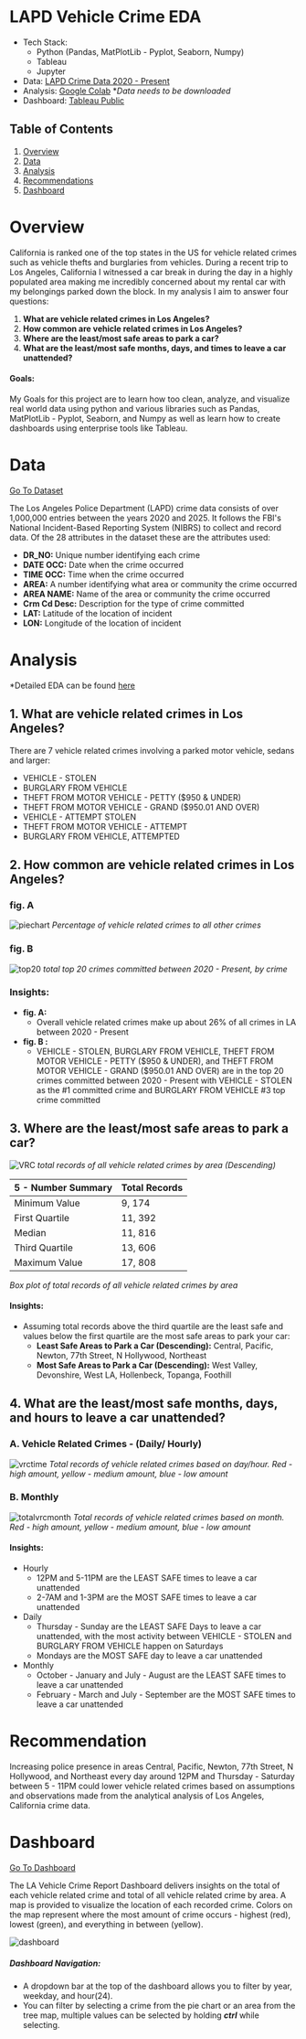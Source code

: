 # **LAPD Vehicle Crime EDA**

- Tech Stack: 
	- Python (Pandas, MatPlotLib - Pyplot, Seaborn, Numpy)
	- Tableau
	- Jupyter 
- Data: [LAPD Crime Data 2020 - Present](https://catalog.data.gov/dataset/crime-data-from-2020-to-present)
- Analysis: [Google Colab](https://colab.research.google.com/drive/1xm1F9zblT_s36AuU4-ga8ZRcItl-V62K?usp=sharing) **Data needs to be downloaded*
- Dashboard: [Tableau Public](https://public.tableau.com/views/LAPDCrimeData2020-2025/Dashboard1?:language=en-US&:sid=&:redirect=auth&:display_count=n&:origin=viz_share_link)

## Table of Contents
1. [Overview](#overview )
2. [Data]( #data)
3. [Analysis](#analysis)
4. [Recommendations](#recommendations)
5. [Dashboard](#dashboard)


# **Overview**

California is ranked one of the top states in the US for vehicle related crimes such as vehicle thefts and burglaries from vehicles. During a recent trip to Los Angeles, California I witnessed a car break in during the day in a highly populated area making me incredibly concerned about my rental car with my belongings parked down the block. In my analysis I aim to answer four questions:

1. **What are vehicle related crimes in Los Angeles?**
2. **How common are vehicle related crimes in Los Angeles?**
3. **Where are the least/most safe areas to park a car?**
4. **What are the least/most safe months, days, and times to leave a car unattended?**

#### Goals: 
My Goals for this project are to learn how too clean, analyze, and visualize real world data using python and various libraries such as Pandas, MatPlotLib - Pyplot, Seaborn, and Numpy as well as learn how to create dashboards using enterprise tools like Tableau.


# **Data**

[Go To Dataset](https://catalog.data.gov/dataset/crime-data-from-2020-to-present)

The Los Angeles Police Department (LAPD) crime data consists of over 1,000,000 entries between the years 2020 and 2025. It follows the FBI's National Incident-Based Reporting System (NIBRS) to collect and record data. Of the 28 attributes in the dataset these are the attributes used:

- **DR_NO:** Unique number identifying each crime 
- **DATE OCC:** Date when the crime occurred 
- **TIME OCC:** Time when the crime occurred 
- **AREA:** A number identifying what area or community the crime occurred 
- **AREA NAME:**  Name of the  area or community the crime occurred 
- **Crm Cd Desc:** Description for the type of crime committed 
- **LAT:** Latitude of the location of incident 
- **LON:** Longitude of the location of incident 


# **Analysis**

*Detailed EDA can be found [here](https://colab.research.google.com/drive/1xm1F9zblT_s36AuU4-ga8ZRcItl-V62K?usp=sharing) 

## **1. What are vehicle related crimes in Los Angeles?**

There are 7 vehicle related crimes involving a parked motor vehicle, sedans and larger:
- VEHICLE - STOLEN
- BURGLARY FROM VEHICLE
- THEFT FROM MOTOR VEHICLE - PETTY ($950 & UNDER)
- THEFT FROM MOTOR VEHICLE - GRAND ($950.01 AND OVER)
- VEHICLE - ATTEMPT STOLEN
- THEFT FROM MOTOR VEHICLE - ATTEMPT
- BURGLARY FROM VEHICLE, ATTEMPTED



##  **2. How common are vehicle related crimes in Los Angeles?**

### fig. A
![piechart](donutplt4.svg)
*Percentage of vehicle related crimes to all other crimes*

### fig. B
![top20](Top20crimes.png)
*total top 20 crimes committed between 2020 - Present, by crime*

### **Insights:** 
- **fig. A:**
	- Overall vehicle related crimes make up about 26% of all crimes in LA between 2020 - Present
-  **fig. B :**
	- VEHICLE - STOLEN, BURGLARY FROM VEHICLE, THEFT FROM MOTOR VEHICLE - PETTY ($950 & UNDER), and THEFT FROM MOTOR VEHICLE - GRAND ($950.01 AND OVER) are in the top 20 crimes committed between 2020 - Present with VEHICLE - STOLEN as the #1 committed crime and BURGLARY FROM VEHICLE #3 top crime committed


## **3. Where are the least/most safe areas to park a car?**
![VRC](VehicleRelatedCrimesbyAREA.svg)
*total records of all vehicle related crimes by area (Descending)*

| 5 - Number Summary | Total Records |
| ------------------ | ------------- |
| Minimum Value      | 9, 174        |
| First Quartile     | 11, 392       |
| Median             | 11, 816       |
| Third Quartile     | 13, 606       |
| Maximum Value      | 17, 808       |
*Box plot of total records of all vehicle related crimes by area*

#### **Insights:** 
- Assuming  total records above the third quartile are the least safe and values below the first quartile are the most safe areas to park your car:
	- **Least Safe Areas to Park a Car (Descending):** Central, Pacific, Newton, 77th Street, N Hollywood, Northeast
	- **Most Safe Areas to Park a Car (Descending):** West Valley, Devonshire, West LA, Hollenbeck, Topanga, Foothill

## **4. What are the least/most safe months, days, and hours to leave a car unattended?**

### A. Vehicle Related Crimes - (Daily/ Hourly)

![vrctime](VRC_bytime3.svg)
*Total records of vehicle related crimes based on day/hour. Red - high amount, yellow - medium amount, blue - low amount*

### B.  Monthly 
![totalvrcmonth](TotalVehicleRelatedCrimes(ByMonth).svg)
*Total records of vehicle related crimes based on month. Red - high amount, yellow - medium amount, blue - low amount*
#### **Insights:** 
- Hourly
	- 12PM and 5-11PM are the LEAST SAFE times to leave a car unattended 
	- 2-7AM and 1-3PM are the MOST SAFE times to leave a car unattended 
- Daily
	- Thursday - Sunday are the LEAST SAFE Days to leave a car unattended, with the most activity between VEHICLE - STOLEN and BURGLARY FROM VEHICLE happen on Saturdays
	-  Mondays are the MOST SAFE day to leave a car unattended  
- Monthly
	- October - January  and July - August are the LEAST SAFE times to leave a car unattended 
	- February - March and July - September  are the MOST SAFE times to leave a car unattended 


# **Recommendation**

Increasing police presence in areas Central, Pacific, Newton, 77th Street, N Hollywood, and Northeast every day around 12PM and Thursday - Saturday between 5 - 11PM could lower vehicle related crimes based on assumptions and observations made from the analytical analysis of Los Angeles, California crime data.



# **Dashboard**

[Go To Dashboard](https://public.tableau.com/views/LAPDCrimeData2020-2025/Dashboard1?:language=en-US&:sid=&:redirect=auth&:display_count=n&:origin=viz_share_link)

The LA Vehicle Crime Report Dashboard delivers insights on the total of each vehicle related crime and total of all vehicle related crime by area. A map is provided to visualize the location of  each recorded crime. Colors on the map represent where the most amount of crime occurs -  highest (red), lowest (green), and everything in between (yellow).

![dashboard](dashboard.png)

##### **Dashboard Navigation:**
- A dropdown bar at the top of the dashboard allows you to filter by year, weekday, and hour(24).
- You can filter by selecting a crime from the pie chart or an area from the tree map, multiple values can be selected by holding ***ctrl*** while selecting. 
